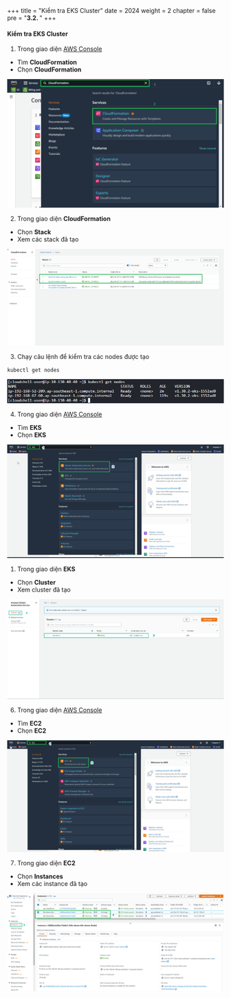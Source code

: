 +++
title = "Kiểm tra EKS Cluster"
date = 2024
weight = 2
chapter = false
pre = "<b>3.2. </b>"
+++

#### Kiểm tra EKS Cluster
1. Trong giao diện [AWS Console](https://aws.amazon.com/console/)
- Tìm **CloudFormation**
- Chọn  **CloudFormation**

![00001-Check-EKS-Cluster](/images/3-Create-EKS-cluster/2-Check-EKS-Cluster/00001-Check-EKS-Cluster.png?width=90pc)

2. Trong giao diện **CloudFormation**
- Chọn  **Stack**
- Xem các stack đã tạo

![00002-Check-EKS-Cluster](/images/3-Create-EKS-cluster/2-Check-EKS-Cluster/00002-Check-EKS-Cluster.png?width=90pc)

3. Chạy câu lệnh để kiểm tra các nodes được tạo
```
kubectl get nodes
```
![00003-Check-EKS-Cluster](/images/3-Create-EKS-cluster/2-Check-EKS-Cluster/00003-Check-EKS-Cluster.png?width=90pc)

4. Trong giao diện  [AWS Console](https://aws.amazon.com/console/)
- Tìm **EKS**
- Chọn  **EKS**

![00004-Check-EKS-Cluster](/images/3-Create-EKS-cluster/2-Check-EKS-Cluster/00004-Check-EKS-Cluster.png?width=90pc)


1. Trong giao diện **EKS**
- Chọn  **Cluster**
- Xem cluster đã tạo

![00005-Check-EKS-Cluster](/images/3-Create-EKS-cluster/2-Check-EKS-Cluster/00005-Check-EKS-Cluster.png?width=90pc)

6. Trong giao diện [AWS Console](https://aws.amazon.com/console/)
- Tìm **EC2**
- Chọn  **EC2**

![00006-Check-EKS-Cluster](/images/3-Create-EKS-cluster/2-Check-EKS-Cluster/00006-Check-EKS-Cluster.png?width=90pc)

7. Trong giao diện **EC2**
- Chọn **Instances**
- Xem các instance đã tạo

![00007-Check-EKS-Cluster](/images/3-Create-EKS-cluster/2-Check-EKS-Cluster/00007-Check-EKS-Cluster.png?width=90pc)

